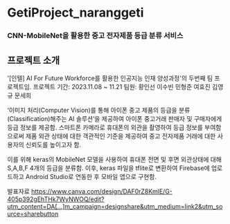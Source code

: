 # GetiProject_naranggeti
### CNN-MobileNet을 활용한 중고 전자제품 등급 분류 서비스 

## 프로젝트 소개

'[인텔] AI For Future Workforce를 활용한 인공지능 인재 양성과정'의 두번째 팀 프로젝트임.
프로젝트 기간: 2023.11.08 ~ 11.21
팀원: 황인선 이수빈 민형준 여효진 김영규 문세희

‘이미지 처리(Computer Vision)를 통해 아이폰 중고 제품의 등급을 분류(Classification)해주는 AI 솔루션’을 제공하여 아이폰 중고거래 판매자 및 구매자에게 등급 정보를 제공함.
스마트폰 카메라로 휴대폰의 외관을 촬영하여 등급 정보를 부여함으로써 제품 외관 상태에 대한 객관적인 기준을 제공하여 중고 전자제품 거래에 대한 사용자의 신뢰도를 높이고자 함.

이를 위해 keras의 MobileNet 모델을 사용하여 휴대폰 전면 및 후면 외관상태에 대해 S,A,B,F 4개의 등급을 분류함. 이후, keras 파일을 tflite로 변환하여 Firebase에 업로드하고 Android Studio로 연동한 후 모바일 앱으로 구현함.

발표자료
https://www.canva.com/design/DAF0rZ8KmlE/G-405p392gEhTHk7WyNWOQ/edit?utm_content=DA[…]m_campaign=designshare&utm_medium=link2&utm_source=sharebutton
